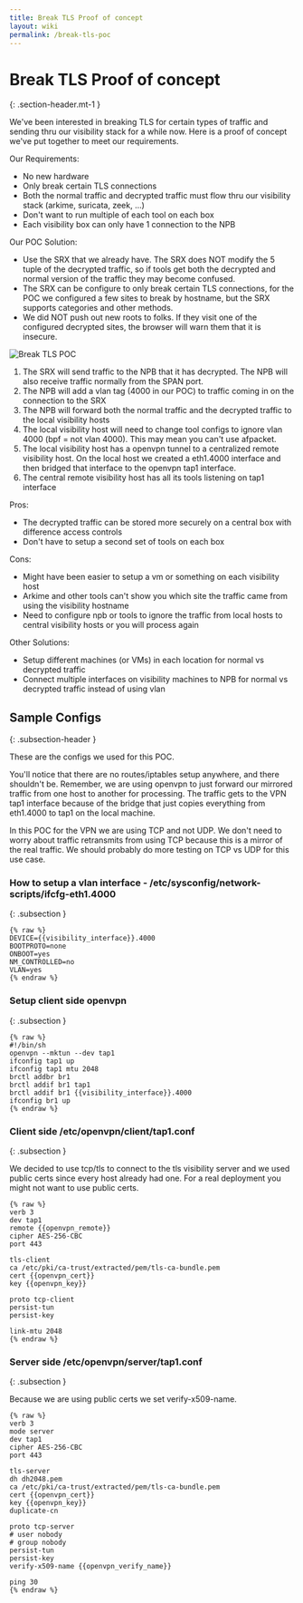 ```yaml
---
title: Break TLS Proof of concept
layout: wiki
permalink: /break-tls-poc
---
```


<div class="full-height-and-width-container with-footer p-3" markdown="1">

# Break TLS Proof of concept
{: .section-header.mt-1 }

We've been interested in breaking TLS for certain types of traffic and sending thru our visibility stack for a while now.
Here is a proof of concept we've put together to meet our requirements.

Our Requirements:
* No new hardware
* Only break certain TLS connections
* Both the normal traffic and decrypted traffic must flow thru our visibility stack (arkime, suricata, zeek, ...)
* Don't want to run multiple of each tool on each box
* Each visibility box can only have 1 connection to the NPB

Our POC Solution:
* Use the SRX that we already have. The SRX does NOT modify the 5 tuple of the decrypted traffic, so if tools get both the decrypted and normal version of the traffic they may become confused.
* The SRX can be configure to only break certain TLS connections, for the POC we configured a few sites to break by hostname, but the SRX supports categories and other methods.
* We did NOT push out new roots to folks. If they visit one of the configured decrypted sites, the browser will warn them that it is insecure.

![Break TLS POC](/assets/break-tls-poc.png)


1. The SRX will send traffic to the NPB that it has decrypted. The NPB will also receive traffic normally from the SPAN port.
2. The NPB will add a vlan tag (4000 in our POC) to traffic coming in on the connection to the SRX
3. The NPB will forward both the normal traffic and the decrypted traffic to the local visibility hosts
4. The local visibility host will need to change tool configs to ignore vlan 4000 (bpf = not vlan 4000). This may mean you can't use afpacket.
5. The local visibility host has a openvpn tunnel to a centralized remote visibility host. On the local host we created a eth1.4000 interface and then bridged that interface to the openvpn tap1 interface.
6. The central remote visibility host has all its tools listening on tap1 interface

Pros:
* The decrypted traffic can be stored more securely on a central box with difference access controls
* Don't have to setup a second set of tools on each box

Cons:
* Might have been easier to setup a vm or something on each visibility host
* Arkime and other tools can't show you which site the traffic came from using the visibility hostname
* Need to configure npb or tools to ignore the traffic from local hosts to central visibility hosts or you will process again

Other Solutions:
* Setup different machines (or VMs) in each location for normal vs decrypted traffic
* Connect multiple interfaces on visibility machines to NPB for normal vs decrypted traffic instead of using vlan

## Sample Configs
{: .subsection-header }

These are the configs we used for this POC.

You'll notice that there are no routes/iptables setup anywhere, and there shouldn't be.
Remember, we are using openvpn to just forward our mirrored traffic from one host to another for processing.
The traffic gets to the VPN tap1 interface because of the bridge that just copies everything from eth1.4000 to tap1 on the local machine.

In this POC for the VPN we are using TCP and not UDP.
We don't need to worry about traffic retransmits from using TCP because this is a mirror of the real traffic.
We should probably do more testing on TCP vs UDP for this use case.

### How to setup a vlan interface - /etc/sysconfig/network-scripts/ifcfg-eth1.4000
{: .subsection }

```
{% raw %}
DEVICE={{visibility_interface}}.4000
BOOTPROTO=none
ONBOOT=yes
NM_CONTROLLED=no
VLAN=yes
{% endraw %}
```

### Setup client side openvpn
{: .subsection }

```
{% raw %}
#!/bin/sh
openvpn --mktun --dev tap1
ifconfig tap1 up
ifconfig tap1 mtu 2048
brctl addbr br1
brctl addif br1 tap1
brctl addif br1 {{visibility_interface}}.4000
ifconfig br1 up
{% endraw %}
```

### Client side /etc/openvpn/client/tap1.conf
{: .subsection }

We decided to use tcp/tls to connect to the tls visibility server and we used public certs since every host already had one.
For a real deployment you might not want to use public certs.

```
{% raw %}
verb 3
dev tap1
remote {{openvpn_remote}}
cipher AES-256-CBC
port 443

tls-client
ca /etc/pki/ca-trust/extracted/pem/tls-ca-bundle.pem
cert {{openvpn_cert}}
key {{openvpn_key}}

proto tcp-client
persist-tun
persist-key

link-mtu 2048
{% endraw %}
```

### Server side /etc/openvpn/server/tap1.conf
{: .subsection }

Because we are using public certs we set verify-x509-name.

```
{% raw %}
verb 3
mode server
dev tap1
cipher AES-256-CBC
port 443

tls-server
dh dh2048.pem
ca /etc/pki/ca-trust/extracted/pem/tls-ca-bundle.pem
cert {{openvpn_cert}}
key {{openvpn_key}}
duplicate-cn

proto tcp-server
# user nobody
# group nobody
persist-tun
persist-key
verify-x509-name {{openvpn_verify_name}}

ping 30
{% endraw %}
```

</div>
